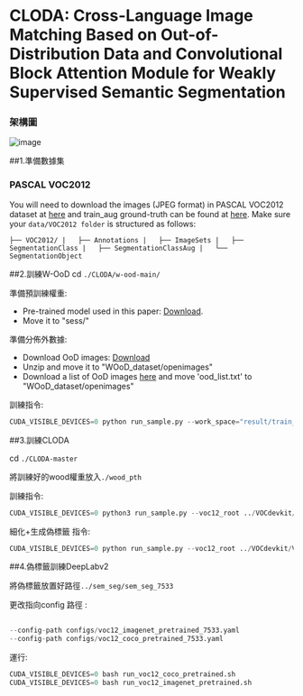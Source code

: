# CLODA: Cross-Language Image Matching Based on Out-of-Distribution Data and Convolutional Block Attention Module for Weakly Supervised Semantic Segmentation

### 架構圖
![image](https://github.com/hung334/CLODA/blob/master/CLODA.png)


##1.準備數據集
### PASCAL VOC2012
You will need to download the images (JPEG format) in PASCAL VOC2012 dataset at [here](http://host.robots.ox.ac.uk/pascal/VOC/voc2012/) and train_aug ground-truth can be found at [here](http://home.bharathh.info/pubs/codes/SBD/download.html). Make sure your `data/VOC2012 folder` is structured as follows:

`├── VOC2012/
|   ├── Annotations
|   ├── ImageSets
|   ├── SegmentationClass
|   ├── SegmentationClassAug
|   └── SegmentationObject`

##2.訓練W-OoD
cd `./CLODA/w-ood-main/`

準備預訓練權重:

- Pre-trained model used in this paper: [Download](https://drive.google.com/file/d/1Eaa7BV6PAfRPEZYBz5WtllUJxpnO-a-m/view?usp=sharing).
- Move it to "sess/"

準備分佈外數據:

- Download OoD images: [Download](https://drive.google.com/file/d/1Zrwqiy-dt9aymtEzCt9qqWROMDj3EUUX)
- Unzip and move it to "WOoD_dataset/openimages"
- Download a list of OoD images [here](https://drive.google.com/file/d/1KjK55YL1jGHgA0LVA3djHu6vtFyho8kP/view?usp=share_link) and move 'ood_list.txt' to "WOoD_dataset/openimages"

訓練指令:

```python
CUDA_VISIBLE_DEVICES=0 python run_sample.py --work_space="result/train_wood" --train_cam_pass True --make_cam_pass True --eval_cam_pass True  --cam_learning_rate 0.01 --voc12_root='../VOCdevkit/VOC2012/'
```

##3.訓練CLODA

cd `./CLODA-master`

將訓練好的wood權重放入`./wood_pth`

訓練指令:

```python
CUDA_VISIBLE_DEVICES=0 python3 run_sample.py --voc12_root ../VOCdevkit/VOC2012/ --hyper 10,24,1,0.2 --clims_num_epoches 15 --cam_eval_thres 0.15 --work_space ./result/CLODA --cam_network net.resnet50_clims --train_clims_wood_clims_idea2_pass True --make_clims_pass True --eval_cam_pass True --clims_all True --z=0.1 
```

細化+生成偽標籤 指令:

```python
CUDA_VISIBLE_DEVICES=0 python run_sample.py --voc12_root ../VOCdevkit/VOC2012/ --cam_eval_thres 0.15 --work_space ./result/CLODA --cam_network net.resnet50_clims --make_clims_pass True --cam_to_ir_label_pass True --train_irn_pass True --make_sem_seg_pass True --eval_sem_seg_pass True --clims_weights_name='res50_clims_best' --infer_list voc12/train_aug.txt --num_workers=1
```

##4.偽標籤訓練DeepLabv2

    
將偽標籤放置好路徑`../sem_seg/sem_seg_7533`

更改指向config 路徑 :
    
  ```python
    
  --config-path configs/voc12_imagenet_pretrained_7533.yaml
  --config-path configs/voc12_coco_pretrained_7533.yaml
  ```
    
  運行:
    
  ```python
  CUDA_VISIBLE_DEVICES=0 bash run_voc12_coco_pretrained.sh
  CUDA_VISIBLE_DEVICES=0 bash run_voc12_imagenet_pretrained.sh
  ```
